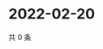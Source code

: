# 2022-02-20

共 0 条

<!-- BEGIN WEIBO -->
<!-- 最后更新时间 Sun Feb 20 2022 03:00:43 GMT+0800 (China Standard Time) -->

<!-- END WEIBO -->
